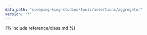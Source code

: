 ```yaml
---
data_path: "sleeping-king-studios/tools/assertions/aggregator"
version: "*"
---
```


{% include reference/class.md %}
